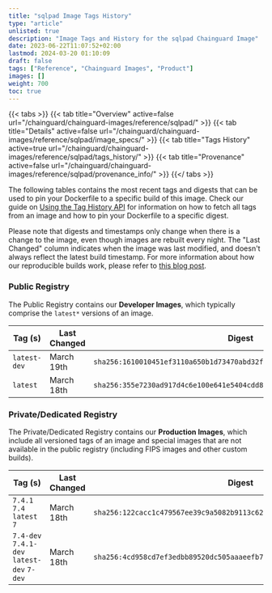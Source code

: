 ```yaml
---
title: "sqlpad Image Tags History"
type: "article"
unlisted: true
description: "Image Tags and History for the sqlpad Chainguard Image"
date: 2023-06-22T11:07:52+02:00
lastmod: 2024-03-20 01:10:09
draft: false
tags: ["Reference", "Chainguard Images", "Product"]
images: []
weight: 700
toc: true
---
```


{{< tabs >}}
{{< tab title="Overview" active=false url="/chainguard/chainguard-images/reference/sqlpad/" >}}
{{< tab title="Details" active=false url="/chainguard/chainguard-images/reference/sqlpad/image_specs/" >}}
{{< tab title="Tags History" active=true url="/chainguard/chainguard-images/reference/sqlpad/tags_history/" >}}
{{< tab title="Provenance" active=false url="/chainguard/chainguard-images/reference/sqlpad/provenance_info/" >}}
{{</ tabs >}}

The following tables contains the most recent tags and digests that can be used to pin your Dockerfile to a specific build of this image. Check our guide on [Using the Tag History API](/chainguard/chainguard-images/using-the-tag-history-api/) for information on how to fetch all tags from an image and how to pin your Dockerfile to a specific digest.

Please note that digests and timestamps only change when there is a change to the image, even though images are rebuilt every night. The "Last Changed" column indicates when the image was last modified, and doesn't always reflect the latest build timestamp. For more information about how our reproducible builds work, please refer to [this blog post](https://www.chainguard.dev/unchained/reproducing-chainguards-reproducible-image-builds).

### Public Registry
The Public Registry contains our **Developer Images**, which typically comprise the `latest*` versions of an image.

| Tag (s)       | Last Changed | Digest                                                                    |
|---------------|--------------|---------------------------------------------------------------------------|
|  `latest-dev` | March 19th   | `sha256:1610010451ef3110a650b1d73470abd32f4616343c89ed7ec5f5c2bda31d6760` |
|  `latest`     | March 18th   | `sha256:355e7230ad917d4c6e100e641e5404cdd898e6db2ce0b16c4d969fd7e565bdc8` |


### Private/Dedicated Registry
The Private/Dedicated Registry contains our **Production Images**, which include all versioned tags of an image and special images that are not available in the public registry (including FIPS images and other custom builds).

| Tag (s)                                     | Last Changed | Digest                                                                    |
|---------------------------------------------|--------------|---------------------------------------------------------------------------|
|  `7.4.1` `7.4` `latest` `7`                 | March 18th   | `sha256:122cacc1c479567ee39c9a5082b9113c628b1b1cb5388a44610dcd5a99719242` |
|  `7.4-dev` `7.4.1-dev` `latest-dev` `7-dev` | March 18th   | `sha256:4cd958cd7ef3edbb89520dc505aaaeefb76ffce469a82d4b73819304b61b1fb7` |

